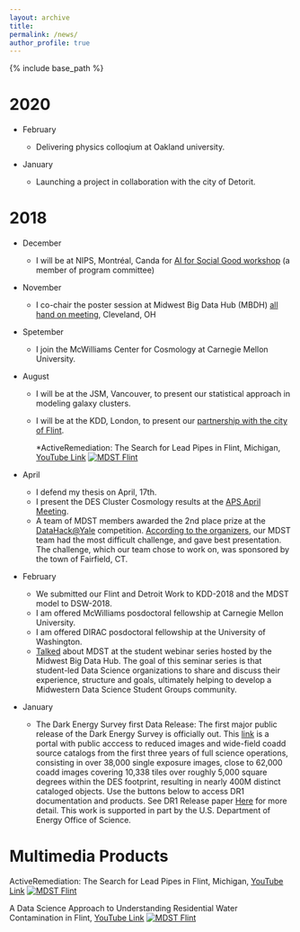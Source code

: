 ```yaml
---
layout: archive
title: 
permalink: /news/
author_profile: true
---
```


{% include base_path %}

2020
======

* February 
  * Delivering physics colloqium at Oakland university.
  
* January  
  * Launching a project in collaboration with the city of Detorit.

  
2018
======

* December 
  * I will be at NIPS, Montréal, Canda for [AI for Social Good workshop](https://aiforsocialgood.github.io/2018/index.htm) (a member of program committee)

* November
  * I co-chair the poster session at Midwest Big Data Hub (MBDH) [all hand on meeting](http://midwestbigdatahub.org/2018-all-hands-meeting/), Cleveland, OH
  
* Spetember
   * I join the McWilliams Center for Cosmology at Carnegie Mellon University.

* August
   * I will be at the JSM, Vancouver,  to present our statistical approach in modeling galaxy clusters.
   * I will be at the KDD, London, to present our [partnership with the city of Flint](https://www.youtube.com/watch?v=YbIn_axYu9E). 
   
      *ActiveRemediation: The Search for Lead Pipes in Flint, Michigan, [YouTube Link](https://www.youtube.com/watch?v=YbIn_axYu9E)
[![MDST Flint](https://img.youtube.com/vi/YbIn_axYu9E/0.jpg)](https://www.youtube.com/watch?v=YbIn_axYu9E "MDST Flint")

* April
   * I defend my thesis on April, 17th. 
   * I present the DES Cluster Cosmology results at the [APS April Meeting](http://meetings.aps.org/Meeting/APR18/Session/J15). 
   * A team of MDST members awarded the 2nd place prize at the [DataHack@Yale](http://datahack.yale.edu/) competition. [According to the organizers](https://twitter.com/YINSedge/status/983092871661326337), our MDST team had the most difficult challenge, and gave best presentation. The challenge, which our team chose to work on, was sponsored by the town of Fairfield, CT.
* February 
   * We submitted our Flint and Detroit Work to KDD-2018 and the MDST model to DSW-2018.
   * I am offered McWilliams posdoctoral fellowship at Carnegie Mellon University.
   * I am offered DIRAC posdoctoral fellowship at the University of Washington.
   * [Talked](http://midwestbigdatahub.org/student-webinar-series/) about MDST at the student webinar series hosted by the Midwest Big Data Hub. The goal of this seminar series is that student-led Data Science organizations to share and discuss their experience, structure and goals, ultimately helping to develop a Midwestern Data Science Student Groups community.
* January
   * The Dark Energy Survey first Data Release: The first major public release of the Dark Energy Survey is officially out. This [link](https://des.ncsa.illinois.edu/releases/dr1) is a portal with public acccess to reduced images and wide-field coadd source catalogs from the first three years of full science operations, consisting in over 38,000 single exposure images, close to 62,000 coadd images covering 10,338 tiles over roughly 5,000 square degrees within the DES footprint, resulting in nearly 400M distinct cataloged objects. Use the buttons below to access DR1 documentation and products. See DR1 Release paper [Here](https://www.darkenergysurvey.org/wp-content/uploads/2018/01/DR1Release.pdf) for more detail. This work is supported in part by the U.S. Department of Energy Office of Science.
   


Multimedia Products
======

ActiveRemediation: The Search for Lead Pipes in Flint, Michigan, [YouTube Link](https://www.youtube.com/watch?v=YbIn_axYu9E)
[![MDST Flint](https://img.youtube.com/vi/YbIn_axYu9E/0.jpg)](https://www.youtube.com/watch?v=YbIn_axYu9E "MDST Flint")

A Data Science Approach to Understanding Residential Water Contamination in Flint, [YouTube Link](https://www.youtube.com/watch?v=0g66ImaV8Ag)
[![MDST Flint](https://img.youtube.com/vi/0g66ImaV8Ag/0.jpg)](https://www.youtube.com/watch?v=0g66ImaV8Ag "MDST Flint")
